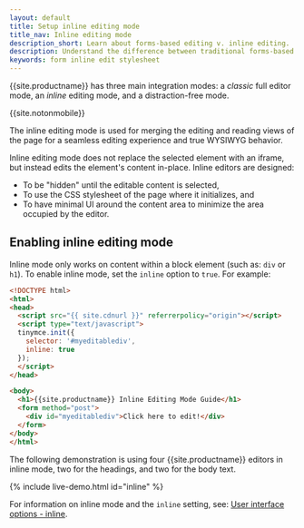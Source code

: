 ```yaml
---
layout: default
title: Setup inline editing mode
title_nav: Inline editing mode
description_short: Learn about forms-based editing v. inline editing.
description: Understand the difference between traditional forms-based editing and advanced inline editing.
keywords: form inline edit stylesheet
---
```


{{site.productname}} has three main integration modes: a _classic_ full editor mode, an _inline_ editing mode, and a distraction-free mode.

{{site.notonmobile}}

The inline editing mode is used for merging the editing and reading views of the page for a seamless editing experience and true WYSIWYG behavior.

Inline editing mode does not replace the selected element with an iframe, but instead edits the element's content in-place. Inline editors are designed:

- To be "hidden" until the editable content is selected,
- To use the CSS stylesheet of the page where it initializes, and
- To have minimal UI around the content area to minimize the area occupied by the editor.

## Enabling inline editing mode

Inline mode only works on content within a block element (such as: `div` or `h1`).
To enable inline mode, set the `inline` option to `true`. For example:

```html
<!DOCTYPE html>
<html>
<head>
  <script src="{{ site.cdnurl }}" referrerpolicy="origin"></script>
  <script type="text/javascript">
  tinymce.init({
    selector: '#myeditablediv',
    inline: true
  });
  </script>
</head>

<body>
  <h1>{{site.productname}} Inline Editing Mode Guide</h1>
  <form method="post">
    <div id="myeditablediv">Click here to edit!</div>
  </form>
</body>
</html>
```

The following demonstration is using four {{site.productname}} editors in inline mode, two for the headings, and two for the body text.

{% include live-demo.html id="inline" %}

For information on inline mode and the `inline` setting, see: [User interface options - inline]({{site.baseurl}}/interface/editor-mode/inline-editor-options/#inline).

